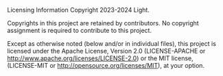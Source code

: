 Licensing Information
Copyright 2023-2024 Light.

Copyrights in this project are retained by contributors. No copyright assignment is required to contribute to this project.

Except as otherwise noted (below and/or in individual files), this project is licensed under the Apache License, Version 2.0 (LICENSE-APACHE or http://www.apache.org/licenses/LICENSE-2.0) or the MIT license, (LICENSE-MIT or http://opensource.org/licenses/MIT), at your option.
